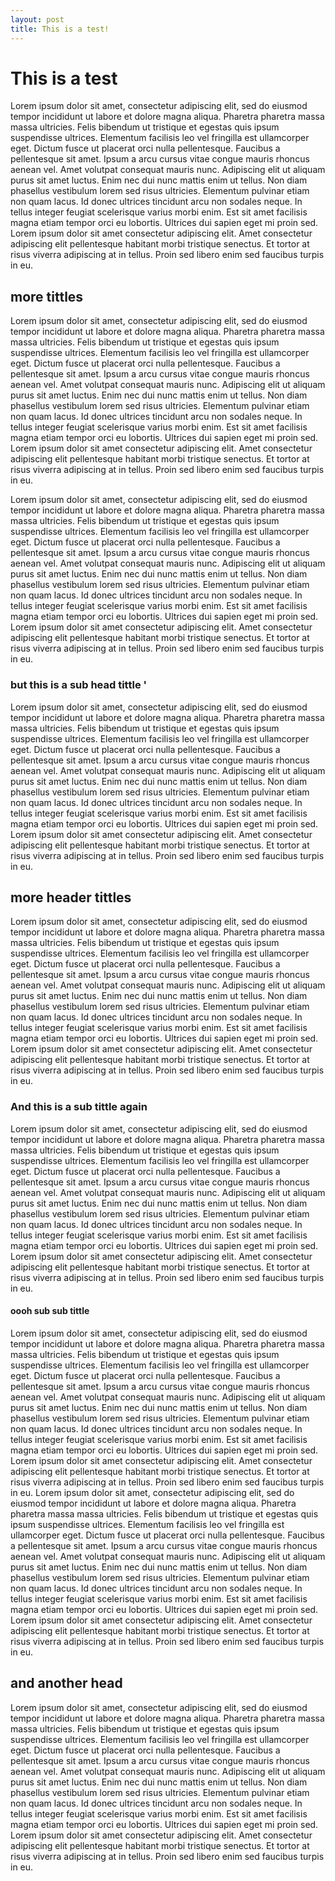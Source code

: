 ```yaml
---
layout: post
title: This is a test!
---
```


# This is a test 

Lorem ipsum dolor sit amet, consectetur adipiscing elit, sed do eiusmod tempor incididunt ut labore et dolore magna aliqua. Pharetra pharetra massa massa ultricies. Felis bibendum ut tristique et egestas quis ipsum suspendisse ultrices. Elementum facilisis leo vel fringilla est ullamcorper eget. Dictum fusce ut placerat orci nulla pellentesque. Faucibus a pellentesque sit amet. Ipsum a arcu cursus vitae congue mauris rhoncus aenean vel. Amet volutpat consequat mauris nunc. Adipiscing elit ut aliquam purus sit amet luctus. Enim nec dui nunc mattis enim ut tellus. Non diam phasellus vestibulum lorem sed risus ultricies. Elementum pulvinar etiam non quam lacus. Id donec ultrices tincidunt arcu non sodales neque. In tellus integer feugiat scelerisque varius morbi enim. Est sit amet facilisis magna etiam tempor orci eu lobortis. Ultrices dui sapien eget mi proin sed. Lorem ipsum dolor sit amet consectetur adipiscing elit. Amet consectetur adipiscing elit pellentesque habitant morbi tristique senectus. Et tortor at risus viverra adipiscing at in tellus. Proin sed libero enim sed faucibus turpis in eu.

## more tittles

Lorem ipsum dolor sit amet, consectetur adipiscing elit, sed do eiusmod tempor incididunt ut labore et dolore magna aliqua. Pharetra pharetra massa massa ultricies. Felis bibendum ut tristique et egestas quis ipsum suspendisse ultrices. Elementum facilisis leo vel fringilla est ullamcorper eget. Dictum fusce ut placerat orci nulla pellentesque. Faucibus a pellentesque sit amet. Ipsum a arcu cursus vitae congue mauris rhoncus aenean vel. Amet volutpat consequat mauris nunc. Adipiscing elit ut aliquam purus sit amet luctus. Enim nec dui nunc mattis enim ut tellus. Non diam phasellus vestibulum lorem sed risus ultricies. Elementum pulvinar etiam non quam lacus. Id donec ultrices tincidunt arcu non sodales neque. In tellus integer feugiat scelerisque varius morbi enim. Est sit amet facilisis magna etiam tempor orci eu lobortis. Ultrices dui sapien eget mi proin sed. Lorem ipsum dolor sit amet consectetur adipiscing elit. Amet consectetur adipiscing elit pellentesque habitant morbi tristique senectus. Et tortor at risus viverra adipiscing at in tellus. Proin sed libero enim sed faucibus turpis in eu.

Lorem ipsum dolor sit amet, consectetur adipiscing elit, sed do eiusmod tempor incididunt ut labore et dolore magna aliqua. Pharetra pharetra massa massa ultricies. Felis bibendum ut tristique et egestas quis ipsum suspendisse ultrices. Elementum facilisis leo vel fringilla est ullamcorper eget. Dictum fusce ut placerat orci nulla pellentesque. Faucibus a pellentesque sit amet. Ipsum a arcu cursus vitae congue mauris rhoncus aenean vel. Amet volutpat consequat mauris nunc. Adipiscing elit ut aliquam purus sit amet luctus. Enim nec dui nunc mattis enim ut tellus. Non diam phasellus vestibulum lorem sed risus ultricies. Elementum pulvinar etiam non quam lacus. Id donec ultrices tincidunt arcu non sodales neque. In tellus integer feugiat scelerisque varius morbi enim. Est sit amet facilisis magna etiam tempor orci eu lobortis. Ultrices dui sapien eget mi proin sed. Lorem ipsum dolor sit amet consectetur adipiscing elit. Amet consectetur adipiscing elit pellentesque habitant morbi tristique senectus. Et tortor at risus viverra adipiscing at in tellus. Proin sed libero enim sed faucibus turpis in eu.

### but this is a sub head tittle '

Lorem ipsum dolor sit amet, consectetur adipiscing elit, sed do eiusmod tempor incididunt ut labore et dolore magna aliqua. Pharetra pharetra massa massa ultricies. Felis bibendum ut tristique et egestas quis ipsum suspendisse ultrices. Elementum facilisis leo vel fringilla est ullamcorper eget. Dictum fusce ut placerat orci nulla pellentesque. Faucibus a pellentesque sit amet. Ipsum a arcu cursus vitae congue mauris rhoncus aenean vel. Amet volutpat consequat mauris nunc. Adipiscing elit ut aliquam purus sit amet luctus. Enim nec dui nunc mattis enim ut tellus. Non diam phasellus vestibulum lorem sed risus ultricies. Elementum pulvinar etiam non quam lacus. Id donec ultrices tincidunt arcu non sodales neque. In tellus integer feugiat scelerisque varius morbi enim. Est sit amet facilisis magna etiam tempor orci eu lobortis. Ultrices dui sapien eget mi proin sed. Lorem ipsum dolor sit amet consectetur adipiscing elit. Amet consectetur adipiscing elit pellentesque habitant morbi tristique senectus. Et tortor at risus viverra adipiscing at in tellus. Proin sed libero enim sed faucibus turpis in eu.

## more header tittles

Lorem ipsum dolor sit amet, consectetur adipiscing elit, sed do eiusmod tempor incididunt ut labore et dolore magna aliqua. Pharetra pharetra massa massa ultricies. Felis bibendum ut tristique et egestas quis ipsum suspendisse ultrices. Elementum facilisis leo vel fringilla est ullamcorper eget. Dictum fusce ut placerat orci nulla pellentesque. Faucibus a pellentesque sit amet. Ipsum a arcu cursus vitae congue mauris rhoncus aenean vel. Amet volutpat consequat mauris nunc. Adipiscing elit ut aliquam purus sit amet luctus. Enim nec dui nunc mattis enim ut tellus. Non diam phasellus vestibulum lorem sed risus ultricies. Elementum pulvinar etiam non quam lacus. Id donec ultrices tincidunt arcu non sodales neque. In tellus integer feugiat scelerisque varius morbi enim. Est sit amet facilisis magna etiam tempor orci eu lobortis. Ultrices dui sapien eget mi proin sed. Lorem ipsum dolor sit amet consectetur adipiscing elit. Amet consectetur adipiscing elit pellentesque habitant morbi tristique senectus. Et tortor at risus viverra adipiscing at in tellus. Proin sed libero enim sed faucibus turpis in eu.

### And this is a sub tittle again 

Lorem ipsum dolor sit amet, consectetur adipiscing elit, sed do eiusmod tempor incididunt ut labore et dolore magna aliqua. Pharetra pharetra massa massa ultricies. Felis bibendum ut tristique et egestas quis ipsum suspendisse ultrices. Elementum facilisis leo vel fringilla est ullamcorper eget. Dictum fusce ut placerat orci nulla pellentesque. Faucibus a pellentesque sit amet. Ipsum a arcu cursus vitae congue mauris rhoncus aenean vel. Amet volutpat consequat mauris nunc. Adipiscing elit ut aliquam purus sit amet luctus. Enim nec dui nunc mattis enim ut tellus. Non diam phasellus vestibulum lorem sed risus ultricies. Elementum pulvinar etiam non quam lacus. Id donec ultrices tincidunt arcu non sodales neque. In tellus integer feugiat scelerisque varius morbi enim. Est sit amet facilisis magna etiam tempor orci eu lobortis. Ultrices dui sapien eget mi proin sed. Lorem ipsum dolor sit amet consectetur adipiscing elit. Amet consectetur adipiscing elit pellentesque habitant morbi tristique senectus. Et tortor at risus viverra adipiscing at in tellus. Proin sed libero enim sed faucibus turpis in eu.

#### oooh sub sub tittle

Lorem ipsum dolor sit amet, consectetur adipiscing elit, sed do eiusmod tempor incididunt ut labore et dolore magna aliqua. Pharetra pharetra massa massa ultricies. Felis bibendum ut tristique et egestas quis ipsum suspendisse ultrices. Elementum facilisis leo vel fringilla est ullamcorper eget. Dictum fusce ut placerat orci nulla pellentesque. Faucibus a pellentesque sit amet. Ipsum a arcu cursus vitae congue mauris rhoncus aenean vel. Amet volutpat consequat mauris nunc. Adipiscing elit ut aliquam purus sit amet luctus. Enim nec dui nunc mattis enim ut tellus. Non diam phasellus vestibulum lorem sed risus ultricies. Elementum pulvinar etiam non quam lacus. Id donec ultrices tincidunt arcu non sodales neque. In tellus integer feugiat scelerisque varius morbi enim. Est sit amet facilisis magna etiam tempor orci eu lobortis. Ultrices dui sapien eget mi proin sed. Lorem ipsum dolor sit amet consectetur adipiscing elit. Amet consectetur adipiscing elit pellentesque habitant morbi tristique senectus. Et tortor at risus viverra adipiscing at in tellus. Proin sed libero enim sed faucibus turpis in eu.
Lorem ipsum dolor sit amet, consectetur adipiscing elit, sed do eiusmod tempor incididunt ut labore et dolore magna aliqua. Pharetra pharetra massa massa ultricies. Felis bibendum ut tristique et egestas quis ipsum suspendisse ultrices. Elementum facilisis leo vel fringilla est ullamcorper eget. Dictum fusce ut placerat orci nulla pellentesque. Faucibus a pellentesque sit amet. Ipsum a arcu cursus vitae congue mauris rhoncus aenean vel. Amet volutpat consequat mauris nunc. Adipiscing elit ut aliquam purus sit amet luctus. Enim nec dui nunc mattis enim ut tellus. Non diam phasellus vestibulum lorem sed risus ultricies. Elementum pulvinar etiam non quam lacus. Id donec ultrices tincidunt arcu non sodales neque. In tellus integer feugiat scelerisque varius morbi enim. Est sit amet facilisis magna etiam tempor orci eu lobortis. Ultrices dui sapien eget mi proin sed. Lorem ipsum dolor sit amet consectetur adipiscing elit. Amet consectetur adipiscing elit pellentesque habitant morbi tristique senectus. Et tortor at risus viverra adipiscing at in tellus. Proin sed libero enim sed faucibus turpis in eu.

## and another head

Lorem ipsum dolor sit amet, consectetur adipiscing elit, sed do eiusmod tempor incididunt ut labore et dolore magna aliqua. Pharetra pharetra massa massa ultricies. Felis bibendum ut tristique et egestas quis ipsum suspendisse ultrices. Elementum facilisis leo vel fringilla est ullamcorper eget. Dictum fusce ut placerat orci nulla pellentesque. Faucibus a pellentesque sit amet. Ipsum a arcu cursus vitae congue mauris rhoncus aenean vel. Amet volutpat consequat mauris nunc. Adipiscing elit ut aliquam purus sit amet luctus. Enim nec dui nunc mattis enim ut tellus. Non diam phasellus vestibulum lorem sed risus ultricies. Elementum pulvinar etiam non quam lacus. Id donec ultrices tincidunt arcu non sodales neque. In tellus integer feugiat scelerisque varius morbi enim. Est sit amet facilisis magna etiam tempor orci eu lobortis. Ultrices dui sapien eget mi proin sed. Lorem ipsum dolor sit amet consectetur adipiscing elit. Amet consectetur adipiscing elit pellentesque habitant morbi tristique senectus. Et tortor at risus viverra adipiscing at in tellus. Proin sed libero enim sed faucibus turpis in eu.